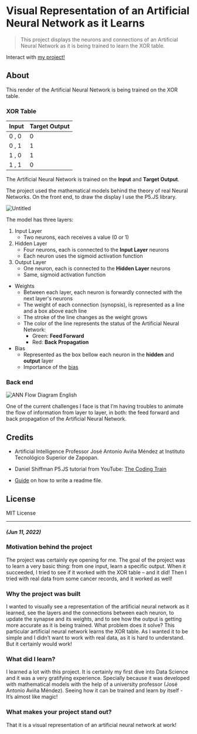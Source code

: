 # Visual Representation of an Artificial Neural Network as it Learns
> This project displays the neurons and connections of an Artificial Neural Network as it is being trained to learn the XOR table.

Interact with [my project!](https://danielvalenzuelaperez.github.io/Visual-Neural-Network/ "GitHub Pages")

## About

This render of the Artificial Neural Network is being trained on the XOR table.

### XOR Table

| Input | Target Output |
| ----- | ------------- |
| 0 , 0 | 0 |
| 0 , 1 | 1 |
| 1 , 0 | 1 |
| 1 , 1 | 0 |

The Artificial Neural Network is trained on the **Input** and **Target Output**.

The project used the mathematical models behind the theory of real Neural Networks. On the front end, to draw the display I use the P5.JS library.

![Untitled](https://user-images.githubusercontent.com/101780195/173217550-20b72e91-494a-4203-9ce5-d202d54c7d6d.gif)

The model has three layers:
1. Input Layer
    - Two neurons, each receives a value (0 or 1)
1. Hidden Layer
    - Four neurons, each is connected to the **Input Layer** neurons
    - Each neuron uses the sigmoid activation function
1. Output Layer
    - One neuron, each is connected to the **Hidden Layer** neurons
    - Same, sigmoid activation function
* Weights
    - Between each layer, each neuron is forwardly connected with the next layer's neurons
    - The weight of each connection (synopsis), is represented as a line and a box above each line
    - The stroke of the line changes as the weight grows
    - The color of the line represents the status of the Artificial Neural Network:
        - Green: **Feed Forward**
        - Red: **Back Propagation**
* Bias
    - Represented as the box bellow each neuron in the **hidden** and **output** layer
    - Importance of the [bias](https://stackoverflow.com/questions/2480650/what-is-the-role-of-the-bias-in-neural-networks "Stack OverFlow Post")

### Back end

![ANN Flow Diagram English](https://user-images.githubusercontent.com/101780195/173217721-341689c9-af55-40c3-8f87-a56237963d0d.png)

One of the current challenges I face is that I’m having troubles to animate the flow of information from layer to layer, in both: the feed forward and back propagation of the Artificial Neural Network.

## Credits

* Artificial Intelligence Professor José Antonio Aviña Méndez at Instituto Tecnológico Superior de Zapopan.

* Daniel Shiffman P5.JS tutorial from YouTube: [The Coding Train](https://www.youtube.com/channel/UCvjgXvBlbQiydffZU7m1_aw "YouTube Channel")

* [Guide](https://www.freecodecamp.org/news/how-to-write-a-good-readme-file/ "Blog Post") on how to write a readme file.

## License 
MIT License

---

#### *(Jun 11, 2022)*

### Motivation behind the project

The project was certainly eye opening for me. The goal of the project was to learn a very basic thing: from one input, learn a specific output. When it succeeded, I tried to see if it worked with the XOR table – and it did!
Then I tried with real data from some cancer records, and it worked as well! 

### Why the project was built

I wanted to visually see a representation of the artificial neural network as it learned, see the layers and the connections between each neuron, to update the synapse and its weights, and to see how the output is getting more accurate as it is being trained.
What problem does it solve?
This particular artificial neural network learns the XOR table. As I wanted it to be simple and I didn’t want to work with real data, as it is hard to understand. But it certainly would work!

### What did I learn?

I learned a lot with this project. It is certainly my first dive into Data Science and it was a very gratifying experience. Specially because it was developed with mathematical models with the help of a university professor (José Antonio Aviña Méndez). Seeing how it can be trained and learn by itself - It’s almost like magic!

### What makes your project stand out?

That it is a visual representation of an artificial neural network at work!
